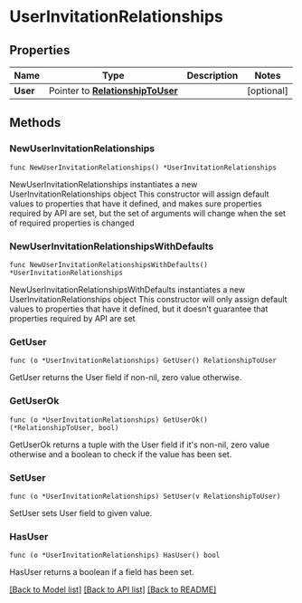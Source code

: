 # UserInvitationRelationships

## Properties

Name | Type | Description | Notes
------------ | ------------- | ------------- | -------------
**User** | Pointer to [**RelationshipToUser**](RelationshipToUser.md) |  | [optional] 

## Methods

### NewUserInvitationRelationships

`func NewUserInvitationRelationships() *UserInvitationRelationships`

NewUserInvitationRelationships instantiates a new UserInvitationRelationships object
This constructor will assign default values to properties that have it defined,
and makes sure properties required by API are set, but the set of arguments
will change when the set of required properties is changed

### NewUserInvitationRelationshipsWithDefaults

`func NewUserInvitationRelationshipsWithDefaults() *UserInvitationRelationships`

NewUserInvitationRelationshipsWithDefaults instantiates a new UserInvitationRelationships object
This constructor will only assign default values to properties that have it defined,
but it doesn't guarantee that properties required by API are set

### GetUser

`func (o *UserInvitationRelationships) GetUser() RelationshipToUser`

GetUser returns the User field if non-nil, zero value otherwise.

### GetUserOk

`func (o *UserInvitationRelationships) GetUserOk() (*RelationshipToUser, bool)`

GetUserOk returns a tuple with the User field if it's non-nil, zero value otherwise
and a boolean to check if the value has been set.

### SetUser

`func (o *UserInvitationRelationships) SetUser(v RelationshipToUser)`

SetUser sets User field to given value.

### HasUser

`func (o *UserInvitationRelationships) HasUser() bool`

HasUser returns a boolean if a field has been set.


[[Back to Model list]](../README.md#documentation-for-models) [[Back to API list]](../README.md#documentation-for-api-endpoints) [[Back to README]](../README.md)


